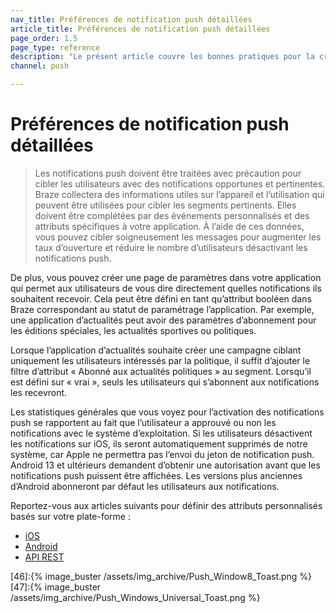 ```yaml
---
nav_title: Préférences de notification push détaillées
article_title: Préférences de notification push détaillées
page_order: 1.5
page_type: reference
description: "Le présent article couvre les bonnes pratiques pour la création de préférences de notification push détaillées pour vos utilisateurs."
channel: push

---
```


# Préférences de notification push détaillées

> Les notifications push doivent être traitées avec précaution pour cibler les utilisateurs avec des notifications opportunes et pertinentes. Braze collectera des informations utiles sur l’appareil et l’utilisation qui peuvent être utilisées pour cibler les segments pertinents. Elles doivent être complétées par des événements personnalisés et des attributs spécifiques à votre application. À l’aide de ces données, vous pouvez cibler soigneusement les messages pour augmenter les taux d’ouverture et réduire le nombre d’utilisateurs désactivant les notifications push.

De plus, vous pouvez créer une page de paramètres dans votre application qui permet aux utilisateurs de vous dire directement quelles notifications ils souhaitent recevoir. Cela peut être défini en tant qu’attribut booléen dans Braze correspondant au statut de paramétrage l’application. Par exemple, une application d’actualités peut avoir des paramètres d’abonnement pour les éditions spéciales, les actualités sportives ou politiques.

Lorsque l’application d’actualités souhaite créer une campagne ciblant uniquement les utilisateurs intéressés par la politique, il suffit d’ajouter le filtre d’attribut « Abonné aux actualités politiques » au segment. Lorsqu’il est défini sur « vrai », seuls les utilisateurs qui s’abonnent aux notifications les recevront.

Les statistiques générales que vous voyez pour l’activation des notifications push se rapportent au fait que l’utilisateur a approuvé ou non les notifications avec le système d’exploitation. Si les utilisateurs désactivent les notifications sur iOS, ils seront automatiquement supprimés de notre système, car Apple ne permettra pas l’envoi du jeton de notification push. Android 13 et ultérieurs demandent d’obtenir une autorisation avant que les notifications push puissent être affichées. Les versions plus anciennes d’Android abonneront par défaut les utilisateurs aux notifications.

Reportez-vous aux articles suivants pour définir des attributs personnalisés basés sur votre plate-forme :
- [iOS][4]
- [Android][5]
- [API REST][10]

[4]: {{site.baseurl}}/developer_guide/platform_integration_guides/swift/analytics/setting_custom_attributes/
[5]: {{site.baseurl}}/developer_guide/platform_integration_guides/android/analytics/setting_custom_attributes/#setting-custom-attributes
[10]: {{site.baseurl}}/developer_guide/rest_api/user_data/#user-attributes-object-specification
[46]:{% image_buster /assets/img_archive/Push_Window8_Toast.png %}
[47]:{% image_buster /assets/img_archive/Push_Windows_Universal_Toast.png %}
